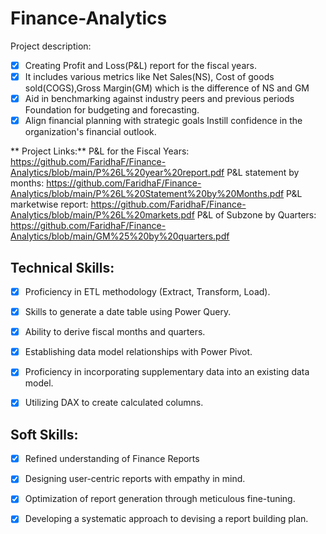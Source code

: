 # Finance-Analytics

Project description:
- [x] Creating Profit and Loss(P&L) report for the fiscal years.
- [x] It includes various metrics like Net Sales(NS), Cost of goods sold(COGS),Gross Margin(GM) which is the difference of NS and GM
- [x] Aid in benchmarking against industry peers and previous periods Foundation for budgeting and forecasting.
- [x] Align financial planning with strategic goals Instill confidence in the organization's financial outlook.

** Project Links:**
P&L for the Fiscal Years: https://github.com/FaridhaF/Finance-Analytics/blob/main/P%26L%20year%20report.pdf
P&L statement by months: https://github.com/FaridhaF/Finance-Analytics/blob/main/P%26L%20Statement%20by%20Months.pdf
P&L marketwise report: https://github.com/FaridhaF/Finance-Analytics/blob/main/P%26L%20markets.pdf
P&L of Subzone by Quarters: https://github.com/FaridhaF/Finance-Analytics/blob/main/GM%25%20by%20quarters.pdf


## Technical Skills:
- [x]	Proficiency in ETL methodology (Extract, Transform, Load).
- [x]	Skills to generate a date table using Power Query.
- [x]	Ability to derive fiscal months and quarters.
- [x]	Establishing data model relationships with Power Pivot.
- [x]	Proficiency in incorporating supplementary data into an existing data model.
- [x]	Utilizing DAX to create calculated columns.


## Soft Skills:
- [x]	Refined understanding of Finance Reports
- [x]	Designing user-centric reports with empathy in mind.
- [x]	Optimization of report generation through meticulous fine-tuning.
- [x]	Developing a systematic approach to devising a report building plan.


